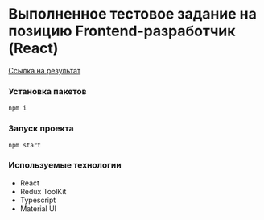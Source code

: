 # Выполненное тестовое задание на позицию Frontend-разработчик (React)

[Ссылка на результат](https://react-rtk-staff.firebaseapp.com)

### Установка пакетов

```
npm i
```

### Запуск проекта

```
npm start
```

### Используемые технологии

- React
- Redux ToolKit
- Typescript
- Material UI